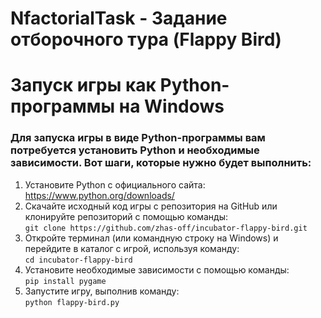 # NfactorialTask - Задание отборочного тура (Flappy Bird)

# Запуск игры как Python-программы на Windows

### Для запуска игры в виде Python-программы вам потребуется установить Python и необходимые зависимости. Вот шаги, которые нужно будет выполнить:

1) Установите Python с официального сайта: https://www.python.org/downloads/
2) Скачайте исходный код игры с репозитория на GitHub или клонируйте репозиторий с помощью команды: <br>
``` git clone https://github.com/zhas-off/incubator-flappy-bird.git ```
3) Откройте терминал (или командную строку на Windows) и перейдите в каталог с игрой, используя команду: <br>
``` cd incubator-flappy-bird ```
4) Установите необходимые зависимости с помощью команды: <br>
``` pip install pygame ```
5) Запустите игру, выполнив команду: <br>
``` python flappy-bird.py ```

